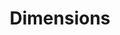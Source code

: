 ---
layout: default
bigquery: https://console.cloud.google.com/bigquery?p=covid-19-dimensions-ai&page=table&d=data&t=publications
contributors: Digital Science, https://www.digital-science.com/
cost: Free for personal, non-commercial use.
description: Dimensions contains more than 100 million publications, ranging from
  articles published in scholarly journals, books and book chapters, to preprints
  and conference proceedings. All publications are contextualized with linked data
  sets, funding, publications, patents, clinical trials, and policy documents. You
  can also view associated categories, funders, institutions, and researcher profiles.
documentation: https://docs.dimensions.ai/bigquery/index.html
last_edit: Mon, 04 Apr 2022 19:04:00 GMT
location: https://www.dimensions.ai/products/free/
maintained_by: Digital Science, https://www.digital-science.com/
schema_fields: '[''category_icrp_ct'', ''original_assignee'', ''description'', ''relationships'',
  ''type'', ''current_assignee'', ''language'', ''title'', ''kind'', ''mesh_headings'',
  ''active_years'', ''acronyms'', ''foa_number'', ''investigators'', ''date_normal'',
  ''pmcid'', ''category_hra'', ''acknowledgements'', ''publisher'', ''associated_grant_ids'',
  ''labels'', ''assignee_countries'', ''altmetrics'', ''authors'', ''brief_title'',
  ''categories'', ''reference_ids'', ''embargo_date'', ''metrics'', ''start_year'',
  ''research_org_city_names'', ''category_hrcs_hc'', ''associated_publication_id'',
  ''funder_org_countries'', ''researcher_ids'', ''conference'', ''phase'', ''name'',
  ''date_imported_gbq'', ''date_modified'', ''date_inserted'', ''arxiv_id'', ''research_org_cities'',
  ''funding_amount'', ''doi'', ''inventor_names'', ''pages'', ''legal_status'', ''funder_org_state_codes'',
  ''proceedings_title'', ''assignee_orgs'', ''id'', ''research_org_state_names'',
  ''category_for'', ''email_address'', ''associated_publication_doi'', ''research_orgs'',
  ''family_members_ids'', ''book_title'', ''license'', ''current_assignee_countries'',
  ''funding_cad'', ''editors'', ''conditions'', ''funding_cny'', ''parent_id'', ''start_date'',
  ''open_access_categories_v2'', ''funder_org_cities'', ''filing_status'', ''resulting_publication_doi'',
  ''status'', ''expiration_year'', ''granted_year'', ''pmid'', ''research_org_state_codes'',
  ''concepts'', ''funding_eur'', ''eisbn'', ''original_title'', ''registry'', ''gender'',
  ''category_bra'', ''category_uoa'', ''grant_number'', ''research_org_countries'',
  ''year'', ''application_number'', ''interventions'', ''current_assignee_orgs'',
  ''publication_ids'', ''funding_jpy'', ''filing_date'', ''links'', ''wikipedia_url'',
  ''category_sdg'', ''priority_year'', ''legal_events'', ''date_print'', ''associated_publication_pmid'',
  ''family_id'', ''funding_usd'', ''source_id'', ''funding_nzd'', ''citations'', ''filing_year'',
  ''funding_details'', ''original_assignee_countries'', ''journal_lists'', ''end_year'',
  ''associated_publication_arxiv_id'', ''granted_date'', ''publication_year'', ''funding_chf'',
  ''citations_count'', ''supporting_grant_ids'', ''research_org_country_names'', ''citation_string'',
  ''types'', ''mesh_terms'', ''repository_name'', ''funder_org'', ''priority_date'',
  ''abstract'', ''open_access_categories'', ''linkout'', ''repository_url'', ''volume'',
  ''issue'', ''patent_ids'', ''repository_id'', ''funder_org_acronyms'', ''subtitles'',
  ''funding_currency'', ''created_date'', ''funder_orgs'', ''expiration_date'', ''end_date'',
  ''funding_aud'', ''date_online'', ''jurisdiction'', ''address'', ''original_assignee_orgs'',
  ''external_ids'', ''acronym'', ''date'', ''cpc'', ''ipcr'', ''resulting_publication_ids'',
  ''family_count'', ''isbn'', ''category_rcdc'', ''publication_date'', ''funder_countries'',
  ''established'', ''cited_by_ids'', ''clinical_trial_ids'', ''original_abstract'',
  ''journal'', ''funding_gbp'', ''aliases'', ''category_icrp_cso'', ''category_hrcs_rac'',
  ''book_series_title'', ''organisation_details'']'
shortname: dimensions
tags:
- scholarly literature
- patents
- funding
- clinical trials
- academic profiles
terms_of_use: 'Use of both the Dimensions COVID-19 dataset and full Dimensions dataset
  are subject to the Dimensions Terms of use: https://www.dimensions.ai/policies-terms-legal '
title: Dimensions
uuid: dcff88bd-fe6b-4fdb-8159-809bf9d7bc1c
---